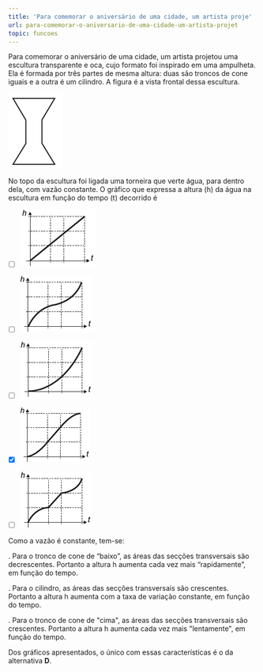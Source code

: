 ```yaml
---
title: 'Para comemorar o aniversário de uma cidade, um artista proje'
url: para-comemorar-o-aniversario-de-uma-cidade-um-artista-projet
topic: funcoes
---
```



Para comemorar o aniversário de uma cidade, um artista projetou uma escultura transparente e oca, cujo formato foi inspirado em uma ampulheta. Ela é formada por três partes de mesma altura: duas são troncos de cone iguais e a outra é um cilindro. A figura é a vista frontal dessa escultura.

![](6fde3235-0f24-ce4b-74bd-c35b9bdf6d0d.png)

No topo da escultura foi ligada uma torneira que verte água, para dentro dela, com vazão constante. O gráfico que expressa a altura (h) da água na escultura em função do tempo (t) decorrido é



- [ ] ![](46b38ad3-e695-fe6c-964b-bd569c65fd93.png)
- [ ] ![](0dafc49a-4c9f-87e0-5189-7169618d68a9.png)
- [ ] ![](eb27a10c-5c66-f82c-9fb2-d57029ec85de.png)
- [x] ![](72bb027a-df21-857e-93c4-f7264fc5b5e9.png)
- [ ] ![](a189fdff-ce1c-a423-b588-cbccb5882588.png)


Como a vazão é constante, tem-se:

. Para o tronco de cone de “baixo”, as áreas das secções transversais são decrescentes. Portanto a altura h aumenta cada vez mais “rapidamente”, em função do tempo.

. Para o cilindro, as áreas das secções transversais são crescentes. Portanto a altura h aumenta com a taxa de variação constante, em função do tempo.

. Para o tronco de cone de "cima", as áreas das secções transversais são crescentes. Portanto a altura h aumenta cada vez mais "lentamente", em função do tempo.

Dos gráficos apresentados, o único com essas características é o da alternativa **D**.
